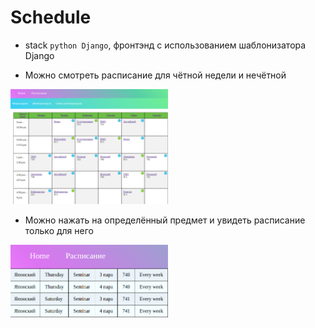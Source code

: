 # Schedule
- stack `python Django`, фронтэнд с использованием шаблонизатора Django


- Можно смотреть расписание для чётной недели и нечётной

<img src="images/readme1.png" title="Меню" width="50%" height="50%" />

- Можно нажать на определённый предмет и увидеть расписание только для него

<img src="images/readme2.png" title="Расписание для конкретного предмета" width="50%" height="50%" />
